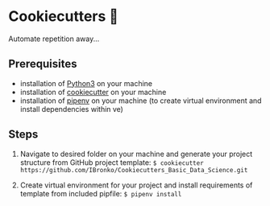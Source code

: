 # Cookiecutters 🍪

Automate repetition away... 

## Prerequisites

- installation of [Python3](https://www.python.org) on your machine  
- installation of [cookiecutter](https://cookiecutter.readthedocs.io/en/2.0.2/installation.html) on your machine
- installation of [pipenv](https://docs.pipenv.org) on your machine (to create virtual environment and install dependencies within ve)

## Steps

1. Navigate to desired folder on your machine and generate your project structure from GitHub project template: 
`$ cookiecutter https://github.com/IBronko/Cookiecutters_Basic_Data_Science.git`

2. Create virtual environment for your project and install requirements of template from included pipfile: 
`$ pipenv install`



